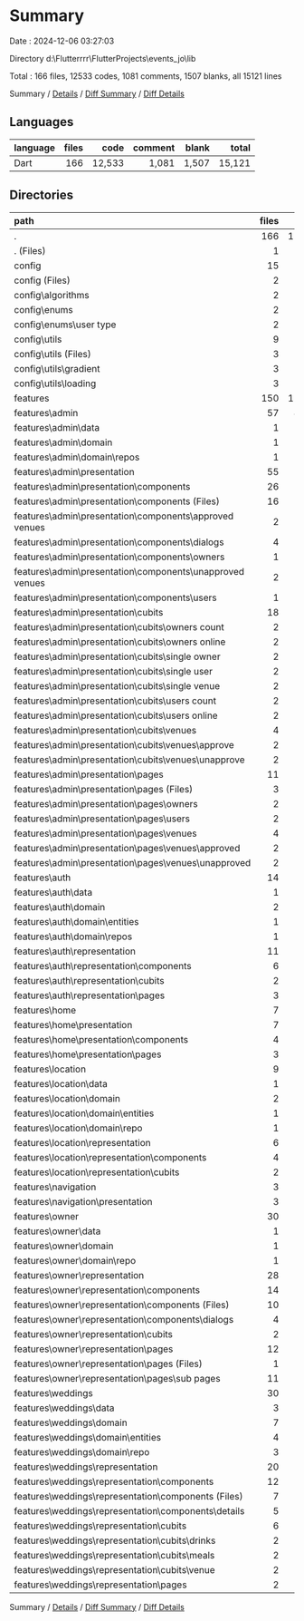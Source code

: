 # Summary

Date : 2024-12-06 03:27:03

Directory d:\\Flutterrrr\\FlutterProjects\\events_jo\\lib

Total : 166 files,  12533 codes, 1081 comments, 1507 blanks, all 15121 lines

Summary / [Details](details.md) / [Diff Summary](diff.md) / [Diff Details](diff-details.md)

## Languages
| language | files | code | comment | blank | total |
| :--- | ---: | ---: | ---: | ---: | ---: |
| Dart | 166 | 12,533 | 1,081 | 1,507 | 15,121 |

## Directories
| path | files | code | comment | blank | total |
| :--- | ---: | ---: | ---: | ---: | ---: |
| . | 166 | 12,533 | 1,081 | 1,507 | 15,121 |
| . (Files) | 1 | 13 | 3 | 5 | 21 |
| config | 15 | 949 | 89 | 116 | 1,154 |
| config (Files) | 2 | 207 | 47 | 13 | 267 |
| config\\algorithms | 2 | 121 | 22 | 26 | 169 |
| config\\enums | 2 | 59 | 1 | 10 | 70 |
| config\\enums\\user type | 2 | 59 | 1 | 10 | 70 |
| config\\utils | 9 | 562 | 19 | 67 | 648 |
| config\\utils (Files) | 3 | 174 | 16 | 32 | 222 |
| config\\utils\\gradient | 3 | 282 | 3 | 26 | 311 |
| config\\utils\\loading | 3 | 106 | 0 | 9 | 115 |
| features | 150 | 11,571 | 989 | 1,386 | 13,946 |
| features\\admin | 57 | 4,078 | 334 | 551 | 4,963 |
| features\\admin\\data | 1 | 194 | 29 | 34 | 257 |
| features\\admin\\domain | 1 | 27 | 1 | 20 | 48 |
| features\\admin\\domain\\repos | 1 | 27 | 1 | 20 | 48 |
| features\\admin\\presentation | 55 | 3,857 | 304 | 497 | 4,658 |
| features\\admin\\presentation\\components | 26 | 2,102 | 59 | 160 | 2,321 |
| features\\admin\\presentation\\components (Files) | 16 | 1,055 | 8 | 63 | 1,126 |
| features\\admin\\presentation\\components\\approved venues | 2 | 247 | 16 | 29 | 292 |
| features\\admin\\presentation\\components\\dialogs | 4 | 314 | 2 | 15 | 331 |
| features\\admin\\presentation\\components\\owners | 1 | 94 | 8 | 13 | 115 |
| features\\admin\\presentation\\components\\unapproved venues | 2 | 298 | 17 | 28 | 343 |
| features\\admin\\presentation\\components\\users | 1 | 94 | 8 | 12 | 114 |
| features\\admin\\presentation\\cubits | 18 | 797 | 165 | 216 | 1,178 |
| features\\admin\\presentation\\cubits\\owners count | 2 | 63 | 17 | 22 | 102 |
| features\\admin\\presentation\\cubits\\owners online | 2 | 35 | 9 | 15 | 59 |
| features\\admin\\presentation\\cubits\\single owner | 2 | 45 | 10 | 18 | 73 |
| features\\admin\\presentation\\cubits\\single user | 2 | 45 | 10 | 18 | 73 |
| features\\admin\\presentation\\cubits\\single venue | 2 | 158 | 16 | 31 | 205 |
| features\\admin\\presentation\\cubits\\users count | 2 | 63 | 17 | 22 | 102 |
| features\\admin\\presentation\\cubits\\users online | 2 | 35 | 9 | 15 | 59 |
| features\\admin\\presentation\\cubits\\venues | 4 | 353 | 77 | 75 | 505 |
| features\\admin\\presentation\\cubits\\venues\\approve | 2 | 168 | 35 | 35 | 238 |
| features\\admin\\presentation\\cubits\\venues\\unapprove | 2 | 185 | 42 | 40 | 267 |
| features\\admin\\presentation\\pages | 11 | 958 | 80 | 121 | 1,159 |
| features\\admin\\presentation\\pages (Files) | 3 | 102 | 3 | 16 | 121 |
| features\\admin\\presentation\\pages\\owners | 2 | 185 | 18 | 25 | 228 |
| features\\admin\\presentation\\pages\\users | 2 | 185 | 17 | 25 | 227 |
| features\\admin\\presentation\\pages\\venues | 4 | 486 | 42 | 55 | 583 |
| features\\admin\\presentation\\pages\\venues\\approved | 2 | 234 | 20 | 25 | 279 |
| features\\admin\\presentation\\pages\\venues\\unapproved | 2 | 252 | 22 | 30 | 304 |
| features\\auth | 14 | 1,139 | 119 | 190 | 1,448 |
| features\\auth\\data | 1 | 189 | 47 | 60 | 296 |
| features\\auth\\domain | 2 | 60 | 5 | 18 | 83 |
| features\\auth\\domain\\entities | 1 | 41 | 2 | 7 | 50 |
| features\\auth\\domain\\repos | 1 | 19 | 3 | 11 | 33 |
| features\\auth\\representation | 11 | 890 | 67 | 112 | 1,069 |
| features\\auth\\representation\\components | 6 | 411 | 9 | 21 | 441 |
| features\\auth\\representation\\cubits | 2 | 81 | 16 | 24 | 121 |
| features\\auth\\representation\\pages | 3 | 398 | 42 | 67 | 507 |
| features\\home | 7 | 791 | 57 | 78 | 926 |
| features\\home\\presentation | 7 | 791 | 57 | 78 | 926 |
| features\\home\\presentation\\components | 4 | 275 | 1 | 13 | 289 |
| features\\home\\presentation\\pages | 3 | 516 | 56 | 65 | 637 |
| features\\location | 9 | 505 | 52 | 46 | 603 |
| features\\location\\data | 1 | 23 | 3 | 5 | 31 |
| features\\location\\domain | 2 | 19 | 29 | 6 | 54 |
| features\\location\\domain\\entities | 1 | 15 | 29 | 4 | 48 |
| features\\location\\domain\\repo | 1 | 4 | 0 | 2 | 6 |
| features\\location\\representation | 6 | 463 | 20 | 35 | 518 |
| features\\location\\representation\\components | 4 | 355 | 6 | 18 | 379 |
| features\\location\\representation\\cubits | 2 | 108 | 14 | 17 | 139 |
| features\\navigation | 3 | 310 | 17 | 31 | 358 |
| features\\navigation\\presentation | 3 | 310 | 17 | 31 | 358 |
| features\\owner | 30 | 2,748 | 213 | 268 | 3,229 |
| features\\owner\\data | 1 | 133 | 22 | 24 | 179 |
| features\\owner\\domain | 1 | 27 | 1 | 6 | 34 |
| features\\owner\\domain\\repo | 1 | 27 | 1 | 6 | 34 |
| features\\owner\\representation | 28 | 2,588 | 190 | 238 | 3,016 |
| features\\owner\\representation\\components | 14 | 1,063 | 28 | 61 | 1,152 |
| features\\owner\\representation\\components (Files) | 10 | 733 | 23 | 45 | 801 |
| features\\owner\\representation\\components\\dialogs | 4 | 330 | 5 | 16 | 351 |
| features\\owner\\representation\\cubits | 2 | 120 | 20 | 22 | 162 |
| features\\owner\\representation\\pages | 12 | 1,405 | 142 | 155 | 1,702 |
| features\\owner\\representation\\pages (Files) | 1 | 435 | 81 | 52 | 568 |
| features\\owner\\representation\\pages\\sub pages | 11 | 970 | 61 | 103 | 1,134 |
| features\\weddings | 30 | 2,000 | 197 | 222 | 2,419 |
| features\\weddings\\data | 3 | 71 | 15 | 19 | 105 |
| features\\weddings\\domain | 7 | 168 | 13 | 26 | 207 |
| features\\weddings\\domain\\entities | 4 | 155 | 8 | 19 | 182 |
| features\\weddings\\domain\\repo | 3 | 13 | 5 | 7 | 25 |
| features\\weddings\\representation | 20 | 1,761 | 169 | 177 | 2,107 |
| features\\weddings\\representation\\components | 12 | 1,146 | 54 | 55 | 1,255 |
| features\\weddings\\representation\\components (Files) | 7 | 654 | 20 | 29 | 703 |
| features\\weddings\\representation\\components\\details | 5 | 492 | 34 | 26 | 552 |
| features\\weddings\\representation\\cubits | 6 | 118 | 37 | 54 | 209 |
| features\\weddings\\representation\\cubits\\drinks | 2 | 24 | 5 | 12 | 41 |
| features\\weddings\\representation\\cubits\\meals | 2 | 23 | 5 | 12 | 40 |
| features\\weddings\\representation\\cubits\\venue | 2 | 71 | 27 | 30 | 128 |
| features\\weddings\\representation\\pages | 2 | 497 | 78 | 68 | 643 |

Summary / [Details](details.md) / [Diff Summary](diff.md) / [Diff Details](diff-details.md)